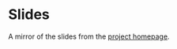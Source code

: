 # Slides

A mirror of the slides from the [project homepage](https://inet.cpt.haw-hamburg.de/teaching/ws-2015-16/smart-university-mit-riot).
